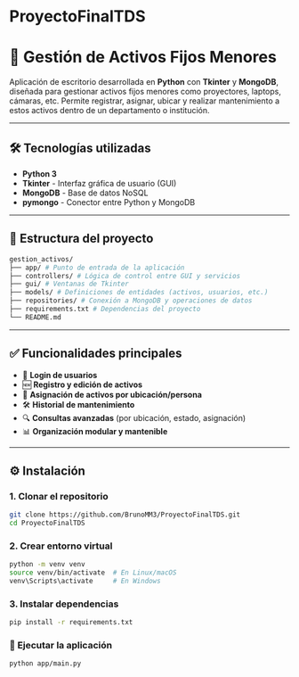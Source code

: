 ﻿# ProyectoFinalTDS
# 🧾 Gestión de Activos Fijos Menores

Aplicación de escritorio desarrollada en **Python** con **Tkinter** y **MongoDB**, diseñada para gestionar activos fijos menores como proyectores, laptops, cámaras, etc. Permite registrar, asignar, ubicar y realizar mantenimiento a estos activos dentro de un departamento o institución.

---

## 🛠️ Tecnologías utilizadas

- **Python 3**
- **Tkinter** - Interfaz gráfica de usuario (GUI)
- **MongoDB** - Base de datos NoSQL
- **pymongo** - Conector entre Python y MongoDB

---

## 📁 Estructura del proyecto
```bash
gestion_activos/
├── app/ # Punto de entrada de la aplicación
├── controllers/ # Lógica de control entre GUI y servicios
├── gui/ # Ventanas de Tkinter
├── models/ # Definiciones de entidades (activos, usuarios, etc.)
├── repositories/ # Conexión a MongoDB y operaciones de datos
├── requirements.txt # Dependencias del proyecto
└── README.md
```

---

## ✅ Funcionalidades principales

- 🔐 **Login de usuarios**
- 🆕 **Registro y edición de activos**
- 📍 **Asignación de activos por ubicación/persona**
- 🛠️ **Historial de mantenimiento**
- 🔍 **Consultas avanzadas** (por ubicación, estado, asignación)
- 📊 **Organización modular y mantenible**

---

## ⚙️ Instalación

### 1. Clonar el repositorio

```bash
git clone https://github.com/BrunoMM3/ProyectoFinalTDS.git
cd ProyectoFinalTDS
```

### 2. Crear entorno virtual
```bash
python -m venv venv
source venv/bin/activate  # En Linux/macOS
venv\Scripts\activate     # En Windows
```
### 3. Instalar dependencias
```bash
pip install -r requirements.txt
```

### 🚀 Ejecutar la aplicación
 ```bash
python app/main.py
```


